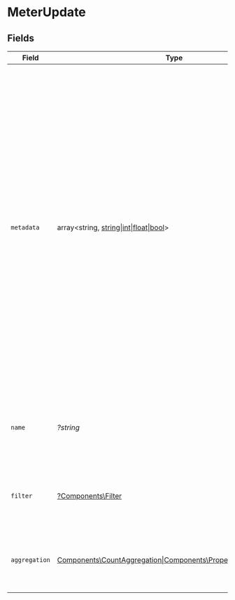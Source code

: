 # MeterUpdate


## Fields

| Field                                                                                                                                                                                                                                                                                                                  | Type                                                                                                                                                                                                                                                                                                                   | Required                                                                                                                                                                                                                                                                                                               | Description                                                                                                                                                                                                                                                                                                            |
| ---------------------------------------------------------------------------------------------------------------------------------------------------------------------------------------------------------------------------------------------------------------------------------------------------------------------- | ---------------------------------------------------------------------------------------------------------------------------------------------------------------------------------------------------------------------------------------------------------------------------------------------------------------------- | ---------------------------------------------------------------------------------------------------------------------------------------------------------------------------------------------------------------------------------------------------------------------------------------------------------------------- | ---------------------------------------------------------------------------------------------------------------------------------------------------------------------------------------------------------------------------------------------------------------------------------------------------------------------- |
| `metadata`                                                                                                                                                                                                                                                                                                             | array<string, [string\|int\|float\|bool](../../Models/Components/MeterUpdateMetadata.md)>                                                                                                                                                                                                                              | :heavy_minus_sign:                                                                                                                                                                                                                                                                                                     | Key-value object allowing you to store additional information.<br/><br/>The key must be a string with a maximum length of **40 characters**.<br/>The value must be either:<br/><br/>* A string with a maximum length of **500 characters**<br/>* An integer<br/>* A floating-point number<br/>* A boolean<br/><br/>You can store up to **50 key-value pairs**. |
| `name`                                                                                                                                                                                                                                                                                                                 | *?string*                                                                                                                                                                                                                                                                                                              | :heavy_minus_sign:                                                                                                                                                                                                                                                                                                     | The name of the meter. Will be shown on customer's invoices and usage.                                                                                                                                                                                                                                                 |
| `filter`                                                                                                                                                                                                                                                                                                               | [?Components\Filter](../../Models/Components/Filter.md)                                                                                                                                                                                                                                                                | :heavy_minus_sign:                                                                                                                                                                                                                                                                                                     | The filter to apply on events that'll be used to calculate the meter.                                                                                                                                                                                                                                                  |
| `aggregation`                                                                                                                                                                                                                                                                                                          | [Components\CountAggregation\|Components\PropertyAggregation\|null](../../Models/Components/Aggregation.md)                                                                                                                                                                                                            | :heavy_minus_sign:                                                                                                                                                                                                                                                                                                     | The aggregation to apply on the filtered events to calculate the meter.                                                                                                                                                                                                                                                |